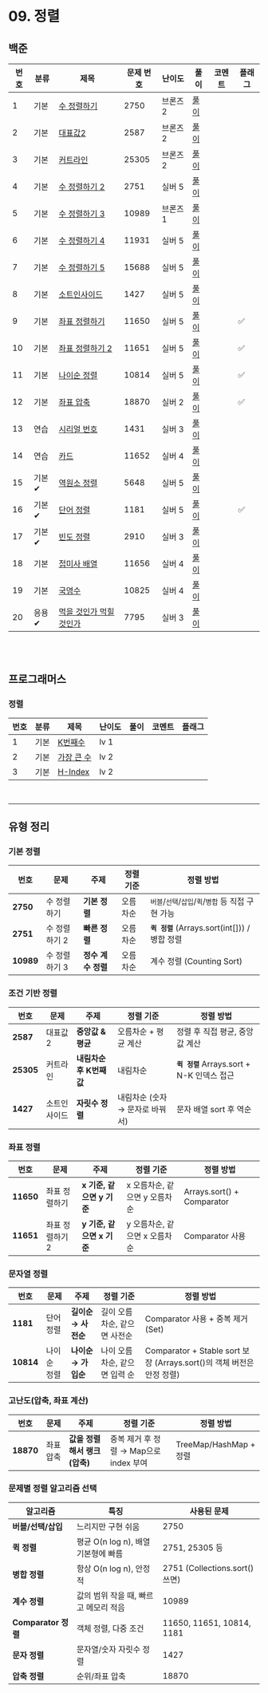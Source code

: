 # 09. 정렬

## 백준
| 번호 | 분류 | 제목                                                    | 문제 번호 | 난이도 | 풀이                              | 코멘트 | 플래그 |
|----|----|-------------------------------------------------------|-------|-----|---------------------------------|--|--|
| 1  | 기본 | [수 정렬하기](https://www.acmicpc.net/problem/2750)        | 2750  |  브론즈 2   | [풀이](/solutions/09/B2750.java)  |  |  |
| 2  | 기본 | [대표값2](https://www.acmicpc.net/problem/2587)          | 2587  |  브론즈 2   | [풀이](/solutions/09/B2758.java)  |  |  |
| 3  | 기본 | [커트라인](https://www.acmicpc.net/problem/25305)         | 25305 |  브론즈 2   | [풀이](/solutions/09/B25305.java) |  |  |
| 4  | 기본 | [수 정렬하기 2](https://www.acmicpc.net/problem/2751)      | 2751  |  실버 5   | [풀이](/solutions/09/S2751.java)  |  |  |
| 5  | 기본 | [수 정렬하기 3](https://www.acmicpc.net/problem/10989)     | 10989 |   브론즈 1  | [풀이](/solutions/09/B10989.java) |  |  |
| 6  | 기본 | [수 정렬하기 4](https://www.acmicpc.net/problem/11931)     | 11931 |  실버 5   | [풀이](/solutions/09/S11931.java) |  |  |
| 7  | 기본 | [수 정렬하기 5](https://www.acmicpc.net/problem/15688)     | 15688 |  실버 5   | [풀이](/solutions/09/S15688.java) |  |  |
| 8  | 기본 | [소트인사이드](https://www.acmicpc.net/problem/1427)        | 1427  |  실버 5   | [풀이](/solutions/09/S1427.java)  |  |  |
| 9  | 기본 | [좌표 정렬하기](https://www.acmicpc.net/problem/11650)      | 11650 |   실버 5  | [풀이](/solutions/09/S11650.java) |  | ✅ |
| 10 | 기본 | [좌표 정렬하기 2](https://www.acmicpc.net/problem/11651)    | 11651 |  실버 5   | [풀이](/solutions/09/S11651.java) |  | ✅ |
| 11 | 기본 | [나이순 정렬](https://www.acmicpc.net/problem/10814)       | 10814 |  실버 5   | [풀이](/solutions/09/S10814.java) |  | ✅ |
| 12 | 기본 | [좌표 압축](https://www.acmicpc.net/problem/18870)        | 18870 |  실버 2   | [풀이](/solutions/09/S18870.java) |  | ✅ |
| 13 | 연습 | [시리얼 번호](https://www.acmicpc.net/problem/1431)        | 1431  |  실버 3   | [풀이](/solutions/09/S1431.java)  |  |  |
| 14 | 연습 | [카드](https://www.acmicpc.net/problem/11652)           | 11652 |  실버 4   | [풀이](/solutions/09/S11652.java) |  |  |
| 15 | 기본✔ | [역원소 정렬](https://www.acmicpc.net/problem/5648)        | 5648  |  실버 5   | [풀이](/solutions/09/S5648.java)  |  |  |
| 16 | 기본✔ | [단어 정렬](https://www.acmicpc.net/problem/1181)         | 1181  |  실버 5   | [풀이](/solutions/09/S1181.java)  |  | ✅ |
| 17 | 기본✔ | [빈도 정렬](https://www.acmicpc.net/problem/2910)         | 2910  |  실버 3   | [풀이](/solutions/09/S2910.java)  |  |  |
| 18 | 기본 | [접미사 배열](https://www.acmicpc.net/problem/11656)       | 11656 |  실버 4   | [풀이](/solutions/09/S11656.java) |  |  |
| 19 | 기본 | [국영수](https://www.acmicpc.net/problem/10825)          | 10825 |  실버 4   | [풀이](/solutions/09/S10825.java) |  |  |
| 20 | 응용✔ | [먹을 것인가 먹힐 것인가](https://www.acmicpc.net/problem/7795) | 7795  |  실버 3   | [풀이](/solutions/09/S7795.java)  |  |  |

<br><br>

## 프로그래머스
### 정렬
| 번호 | 분류 | 제목                                                                         | 난이도 | 풀이 | 코멘트 | 플래그 |
|----|-----|----------------------------------------------------------------------------|-----|-----|-----|---|
| 1  | 기본 | [K번째수](https://school.programmers.co.kr/learn/courses/30/lessons/42748)    | lv 1 |     |     |   |
| 2  | 기본 | [가장 큰 수](https://school.programmers.co.kr/learn/courses/30/lessons/42746)  | lv 2 |     |     |   |
| 3  | 기본 | [H-Index](https://school.programmers.co.kr/learn/courses/30/lessons/42747) | lv 2 |     |     |   |

<br>

---

## 유형 정리

### 기본 정렬

| **번호** | **문제** | **주제** | **정렬 기준** | **정렬 방법** |
| --- | --- | --- | --- | --- |
| **2750** | 수 정렬하기 | **기본 정렬** | 오름차순 | `버블`/`선택`/`삽입`/`퀵`/`병합` 등 직접 구현 가능 |
| **2751** | 수 정렬하기 2 | **빠른 정렬** | 오름차순 | **`퀵 정렬`** (Arrays.sort(int[])) / 병합 정렬 |
| **10989** | 수 정렬하기 3 | **정수 계수 정렬** | 오름차순 | 계수 정렬 (Counting Sort) |

### 조건 기반 정렬

| **번호** | **문제** | **주제** | **정렬 기준** | **정렬 방법** |
| --- | --- | --- | --- | --- |
| **2587** | 대표값2 | **중앙값 & 평균** | 오름차순 + 평균 계산 | 정렬 후 직접 평균, 중앙값 계산 |
| **25305** | 커트라인 | **내림차순 후 K번째 값** | 내림차순 | **`퀵 정렬`** Arrays.sort + N-K 인덱스 접근 |
| **1427** | 소트인사이드 | **자릿수 정렬** | 내림차순 (숫자 → 문자로 바꿔서) | 문자 배열 sort 후 역순 |

### 좌표 정렬

| **번호** | **문제** | **주제** | **정렬 기준** | **정렬 방법** |
| --- | --- | --- | --- | --- |
| **11650** | 좌표 정렬하기 | **x 기준, 같으면 y 기준** | x 오름차순, 같으면 y 오름차순 | Arrays.sort() + Comparator |
| **11651** | 좌표 정렬하기 2 | **y 기준, 같으면 x 기준** | y 오름차순, 같으면 x 오름차순 | Comparator 사용 |

### 문자열 정렬

| **번호** | **문제** | **주제** | **정렬 기준** | **정렬 방법** |
| --- | --- | --- | --- | --- |
| **1181** | 단어 정렬 | **길이순 → 사전순** | 길이 오름차순, 같으면 사전순 | Comparator 사용 + 중복 제거 (Set) |
| **10814** | 나이순 정렬 | **나이순 → 가입순** | 나이 오름차순, 같으면 입력 순 | Comparator + Stable sort 보장 (Arrays.sort()의 객체 버전은 안정 정렬) |

### 고난도(압축, 좌표 계산)

| **번호** | **문제** | **주제** | **정렬 기준** | **정렬 방법** |
| --- | --- | --- | --- | --- |
| **18870** | 좌표 압축 | **값을 정렬해서 랭크(압축)** | 중복 제거 후 정렬 → Map으로 index 부여 | TreeMap/HashMap + 정렬 |

### 문제별 정렬 알고리즘 선택

| **알고리즘** | **특징** | **사용된 문제** |
| --- | --- | --- |
| **버블/선택/삽입** | 느리지만 구현 쉬움 | 2750 |
| **퀵 정렬** | 평균 O(n log n), 배열 기본형에 빠름 | 2751, 25305 등 |
| **병합 정렬** | 항상 O(n log n), 안정적 | 2751 (Collections.sort() 쓰면) |
| **계수 정렬** | 값의 범위 작을 때, 빠르고 메모리 적음 | 10989 |
| **Comparator 정렬** | 객체 정렬, 다중 조건 | 11650, 11651, 10814, 1181 |
| **문자 정렬** | 문자열/숫자 자릿수 정렬 | 1427 |
| **압축 정렬** | 순위/좌표 압축 | 18870 |